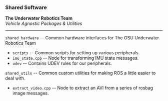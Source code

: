 ### Shared Software


__The Underwater Robotics Team__  
_Vehicle Agnostic Packages & Utilities_

---

`shared_hardware` -- Common hardware interfaces for The OSU Underwater Robotics Team
- `scripts` -- Common scripts for setting up various peripherals.
- `imu_state.cpp` -- Node for transforming IMU state messages.
- `udev` -- Contains UDEV rules for our peripherals.

`shared_utils` -- Common custom utilities for making ROS a little easier to deal with.
- `extract_video.cpp` -- Node to extract an AVI from a series of rosbag image messages.
